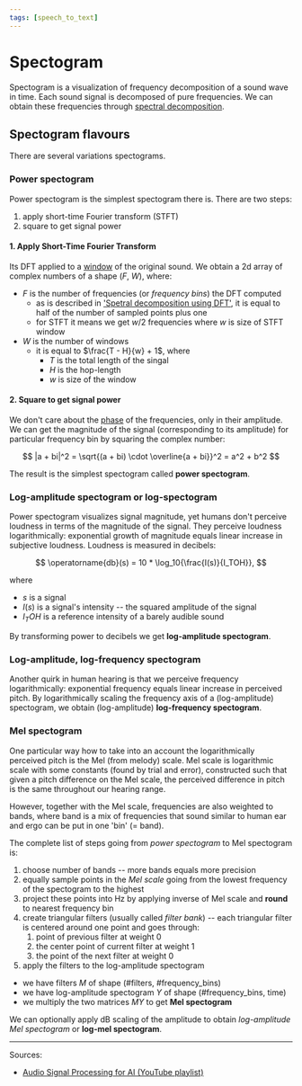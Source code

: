 ```yaml
---
tags: [speech_to_text]
---
```

# Spectogram

Spectogram is a visualization of frequency decomposition of a sound wave in
time. Each sound signal is decomposed of pure frequencies. We can obtain these
frequencies through [spectral
decomposition](./sound_spectral_decomposition_using_dft.md).

## Spectogram flavours

There are several variations spectograms.

### Power spectogram

Power spectogram is the simplest spectogram there is. There are two steps:
1. apply short-time Fourier transform (STFT)
2. square to get signal power

#### 1. Apply Short-Time Fourier Transform

Its DFT applied to a [window](./beginners_guite_to_asr.md) of the original
sound. We obtain a 2d array of complex numbers of a shape ($F$, $W$), where:

- $F$ is the number of frequencies (or *frequency bins*) the DFT computed
  - as is described in
  ['Spetral decomposition using
  DFT'](./sound_spectral_decomposition_using_dft.md), it is equal to half of the
  number of sampled points plus one
  - for STFT it means we get $w/2$ frequencies where $w$ is size of STFT window
- $W$ is the number of windows
  - it is equal to $\frac{T - H}{w} + 1$, where
    - $T$ is the total length of the singal
    - $H$ is the hop-length
    - $w$ is size of the window

#### 2. Square to get signal power

We don't care about the [phase](./beginners_guite_to_asr.md) of the frequencies,
only in their amplitude. We can get the magnitude of the signal (corresponding
to its amplitude) for particular frequency bin by squaring the complex number: 

$$
|a + bi|^2 = \sqrt{(a + bi) \cdot \overline{a + bi}}^2 = a^2 + b^2
$$

The result is the simplest spectogram called **power spectogram**.

### Log-amplitude spectogram or log-spectogram

Power spectogram visualizes signal magnitude, yet humans don't perceive loudness
in terms of the magnitude of the signal. They perceive loudness logarithmically:
exponential growth of magnitude equals linear increase in subjective loudness.
Loudness is measured in decibels:

$$
\operatorname{db}(s) = 10 * \log_10{\frac{I(s)}{I_TOH}},
$$

where 
- $s$ is a signal
- $I(s)$ is a signal's intensity -- the squared amplitude of the signal
- $I_TOH$ is a reference intensity of a barely audible sound

By transforming power to decibels we get **log-amplitude spectogram**.

### Log-amplitude, log-frequency spectogram

Another quirk in human hearing is that we perceive frequency logarithmically:
exponential frequency equals linear increase in perceived pitch. By
logarithmically scaling the frequency axis of a (log-amplitude) spectogram, we
obtain (log-amplitude) **log-frequency spectogram**.

### Mel spectogram

One particular way how to take into an account the logarithmically perceived
pitch is the Mel (from melody) scale. Mel scale is logarithmic scale with some
constants (found by trial and error), constructed such that given a pitch
difference on the Mel scale, the perceived difference in pitch is the same
throughout our hearing range.

However, together with the Mel scale, frequencies are also weighted to bands,
where band is a mix of frequencies that sound similar to human ear and ergo can
be put in one 'bin' (= band).

The complete list of steps going from *power spectogram* to Mel spectogram is:
1. choose number of bands -- more bands equals more precision
2. equally sample points in the *Mel scale* going from the lowest frequency of the
  spectogram to the highest
3. project these points into Hz by applying inverse of Mel scale and **round** to
   nearest frequency bin
4. create triangular filters (usually called *filter bank*) -- each triangular
  filter is centered around one point and goes through:
    1. point of previous filter at weight 0
    2. the center point of current filter at weight 1
    3. the point of the next filter at weight 0
5. apply the filters to the log-amplitude spectogram
  - we have filters $M$ of shape (#filters, #frequency_bins)
  - we have log-amplitude spectogram $Y$ of shape (#frequency_bins, time)
  - we multiply the two matrices $MY$ to get **Mel spectogram**

We can optionally apply dB scaling of the amplitude to obtain *log-amplitude Mel
spectogram* or **log-mel spectogram**.

---
Sources:
  - [Audio Signal Processing for AI (YouTube playlist)](https://www.youtube.com/playlist?list=PL-wATfeyAMNqIee7cH3q1bh4QJFAaeNv0)
